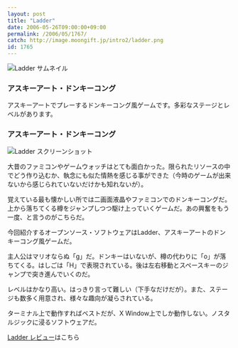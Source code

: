 ```yaml
---
layout: post
title: "Ladder"
date: 2006-05-26T09:00:00+09:00
permalink: /2006/05/1767/
catch: http://image.moongift.jp/intro2/ladder.png
id: 1765
---
```

 ![Ladder サムネイル](http://image.moongift.jp/intro2/ladder.t.png "Ladder サムネイル")
  

### アスキーアート・ドンキーコング
  
アスキーアートでプレーするドンキーコング風ゲームです。多彩なステージとレベルがあります。  
<!--more-->  

### アスキーアート・ドンキーコング
  

![Ladder スクリーンショット](http://image.moongift.jp/intro2/ladder.png "Ladder スクリーンショット")

  

大昔のファミコンやゲームウォッチはとても面白かった。限られたリソースの中でどう作り込むか、執念にも似た情熱を感じる事ができた（今時のゲームが出来ないから感じられていないだけかも知れないが）。

  

覚えている最も懐かしい所では二画面液晶やファミコンでのドンキーコングだ。上から落ちてくる樽をジャンプしつつ駆け上っていくゲームだ。あの興奮をもう一度、と言うのがこちらだ。

  

今回紹介するオープンソース・ソフトウェアはLadder、アスキーアートのドンキーコング風ゲームだ。

  

主人公はマリオならぬ「g」だ。ドンキーはいないが、樽の代わりに「o」が落ちてくる。はしごは「H」で表現されている。後は左右移動とスペースキーのジャンプで突き進んでいくのだ。

  

レベルはかなり高い。はっきり言って難しい（下手なだけだが）。また、ステージも数多く用意され、様々な趣向が凝らされている。

  

ターミナル上で動作すればベストだが、X Window上でしか動作しない。ノスタルジックに浸るソフトウェアだ。

  

[Ladder レビュー](http://oss.moongift.jp/review/i-1770.html)はこちら

